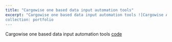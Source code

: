 ```yaml
---
title: "Cargowise one based data input automation tools"
excerpt: "Cargowise one based data input automation tools ![Cargowise Automation Tools](/images/Cargowise_one_based_data_input_automation_tools.gif)
collection: portfolio
---
```


Cargowise one based data input automation tools [code](https://github.com/zhouzhihao0319/Cargowise_one_based_datainput_automation_tools)
